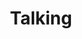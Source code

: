 ---
layout: list
type: category
title: Talking
slug: talking
sidebar: true
order: 2
description: >
  이런저런 잡다한 이야기
---